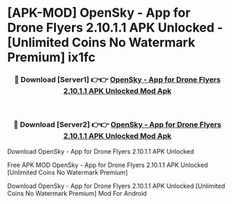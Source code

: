 # [APK-MOD] OpenSky - App for Drone Flyers 2.10.1.1 APK Unlocked - [Unlimited Coins No Watermark Premium] ix1fc



<div align="center">
<h3>🔴 Download [Server1] 👉👉 <a href="https://momento.my/?title=OpenSky_-_App_for_Drone_Flyers_2.10.1.1_APK_Unlocked">OpenSky - App for Drone Flyers 2.10.1.1 APK Unlocked Mod Apk</a></h3><br>

<h3>🔴 Download [Server2] 👉👉 <a href="https://momento.my/?title=OpenSky_-_App_for_Drone_Flyers_2.10.1.1_APK_Unlocked">OpenSky - App for Drone Flyers 2.10.1.1 APK Unlocked Mod Apk</a></h3>
</div>



Download OpenSky - App for Drone Flyers 2.10.1.1 APK Unlocked 

Free APK MOD OpenSky - App for Drone Flyers 2.10.1.1 APK Unlocked [Unlimited Coins No Watermark Premium]

Download OpenSky - App for Drone Flyers 2.10.1.1 APK Unlocked [Unlimited Coins No Watermark Premium] Mod For Android
